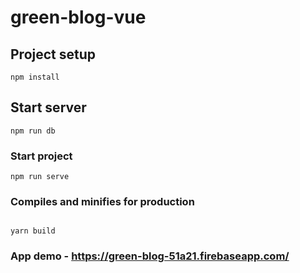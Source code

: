 # green-blog-vue

## Project setup

```
npm install
```

## Start server

```
npm run db

```

### Start project

```
npm run serve

```

### Compiles and minifies for production

```

yarn build

```
### App demo - https://green-blog-51a21.firebaseapp.com/


